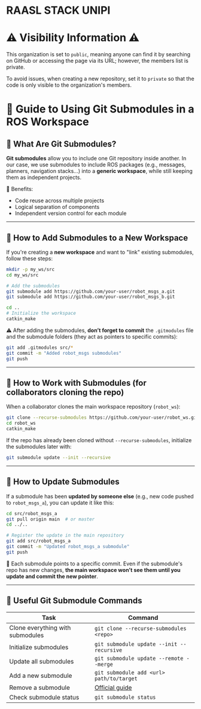 # RAASL STACK UNIPI

# ⚠️ Visibility Information ⚠️ 

This organization is set to `public`, meaning anyone can find it by searching on GitHub or accessing the page via its URL; however, the members list is private.

To avoid issues, when creating a new repository, set it to `private` so that the code is only visible to the organization's members.

# 📁 Guide to Using Git Submodules in a ROS Workspace

## 🔹 What Are Git Submodules?

**Git submodules** allow you to include one Git repository inside another. In our case, we use submodules to include ROS packages (e.g., messages, planners, navigation stacks...) into a **generic workspace**, while still keeping them as independent projects.

🔧 Benefits:
- Code reuse across multiple projects
- Logical separation of components
- Independent version control for each module

---

## 🔹 How to Add Submodules to a New Workspace

If you're creating a **new workspace** and want to "link" existing submodules, follow these steps:

```bash
mkdir -p my_ws/src
cd my_ws/src

# Add the submodules
git submodule add https://github.com/your-user/robot_msgs_a.git
git submodule add https://github.com/your-user/robot_msgs_b.git

cd ..
# Initialize the workspace
catkin_make
```

⚠️ After adding the submodules, **don’t forget to commit** the `.gitmodules` file and the submodule folders (they act as pointers to specific commits):

```bash
git add .gitmodules src/*
git commit -m "Added robot_msgs submodules"
git push
```

---

## 🔹 How to Work with Submodules (for collaborators cloning the repo)

When a collaborator clones the main workspace repository (`robot_ws`):

```bash
git clone --recurse-submodules https://github.com/your-user/robot_ws.git
cd robot_ws
catkin_make
```

If the repo has already been cloned without `--recurse-submodules`, initialize the submodules later with:

```bash
git submodule update --init --recursive
```

---

## 🔄 How to Update Submodules

If a submodule has been **updated by someone else** (e.g., new code pushed to `robot_msgs_a`), you can update it like this:

```bash
cd src/robot_msgs_a
git pull origin main  # or master
cd ../..

# Register the update in the main repository
git add src/robot_msgs_a
git commit -m "Updated robot_msgs_a submodule"
git push
```

🧠 Each submodule points to a specific commit. Even if the submodule's repo has new changes, **the main workspace won’t see them until you update and commit the new pointer**.

---

## 🔁 Useful Git Submodule Commands

| Task                            | Command                                                       |
|---------------------------------|---------------------------------------------------------------|
| Clone everything with submodules | `git clone --recurse-submodules <repo>`                      |
| Initialize submodules            | `git submodule update --init --recursive`                    |
| Update all submodules            | `git submodule update --remote --merge`                      |
| Add a new submodule              | `git submodule add <url> path/to/target`                     |
| Remove a submodule               | [Official guide](https://git-scm.com/book/en/v2/Git-Tools-Submodules#_removing_submodules) |
| Check submodule status           | `git submodule status`                                       |
